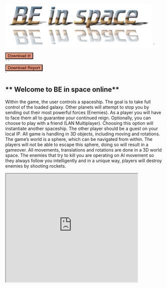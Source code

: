 ![](Space%20Invaders/Assets/Textures/Backgrounds/cooltext327947084721570.png?raw=true)
`
<form method="get" action="Space%20Invaders/Installer/BE%20In%20Space%20Setup%20(x86).exe">
<button type="submit" style="background-color:darksalmon">Download it!</button>
</form>
`
`
<form method="get" action="Space%20Invaders/BE%20in%20space.pdf.exe">
<button type="submit" style="background-color:darksalmon">Download Report</button>
</form>
`

## ** Welcome to BE in space online**
Within the game, the user controls a spaceship. The goal is to take full control of the loaded galaxy. Other planets will attempt to stop you by sending out their most powerful forces (Enemies). As a player you will have to face them all to guarantee your continued reign.
Optionally, you can choose to play with a friend (LAN Multiplayer). Choosing this option will instantiate another spaceship. The other player should be a guest on your local IP.
All game is handling in 3D objects, including moving and rotations.
The game’s world is a sphere, which can be navigated from within. The players will not be able to escape this sphere, doing so will result in a gameover. All movements, translations and rotations are done in a 3D world space.
The enemies that try to kill you are operating on AI movement so they always follow you intelligently and in a unique way, players will destroy enemies by shooting rockets.

<iframe width="420" height="345" src="https://www.youtube.com/watch?v=u92ehvq_rkw">
</iframe>
